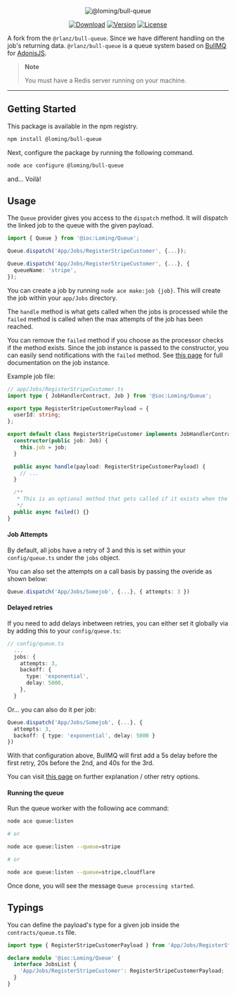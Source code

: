 <p align="center">
  <img src="https://github-production-user-asset-6210df.s3.amazonaws.com/2793951/249391043-4d65a757-b8cb-47de-b197-774df2cf0837.png" alt="@loming/bull-queue">
</p>

<p align="center">
  <a href="https://www.npmjs.com/package/@loming/bull-queue"><img src="https://img.shields.io/npm/dm/@rlanz/bull-queue.svg?style=flat-square" alt="Download"></a>
  <a href="https://www.npmjs.com/package/@loming/bull-queue"><img src="https://img.shields.io/npm/v/@rlanz/bull-queue.svg?style=flat-square" alt="Version"></a>
  <a href="https://opensource.org/licenses/MIT"><img src="https://img.shields.io/npm/l/@rlanz/bull-queue.svg?style=flat-square" alt="License"></a>
</p>

A fork from the `@rlanz/bull-queue`. Since we have different handling on the job's returning data. `@rlanz/bull-queue` is a queue system based on [BullMQ](https://github.com/taskforcesh/bullmq)
for [AdonisJS](https://adonisjs.com/).

> **Note**
>
> You must have a Redis server running on your machine.

---

## Getting Started

This package is available in the npm registry.

```bash
npm install @loming/bull-queue
```

Next, configure the package by running the following command.

```bash
node ace configure @loming/bull-queue
```

and... Voilà!

## Usage

The `Queue` provider gives you access to the `dispatch` method.
It will dispatch the linked job to the queue with the given payload.

```ts
import { Queue } from '@ioc:Loming/Queue';

Queue.dispatch('App/Jobs/RegisterStripeCustomer', {...});

Queue.dispatch('App/Jobs/RegisterStripeCustomer', {...}, {
  queueName: 'stripe',
});
```

You can create a job by running `node ace make:job {job}`.
This will create the job within your `app/Jobs` directory.

The `handle` method is what gets called when the jobs is processed while
the `failed` method is called when the max attempts of the job has been reached.

You can remove the `failed` method if you choose as the processor checks if the method exists.
Since the job instance is passed to the constructor, you can easily send notifications with the `failed` method. See [this page](https://api.docs.bullmq.io/classes/Job.html) for full documentation on the job instance.

Example job file:

```ts
// app/Jobs/RegisterStripeCustomer.ts
import type { JobHandlerContract, Job } from '@ioc:Loming/Queue';

export type RegisterStripeCustomerPayload = {
  userId: string;
};

export default class RegisterStripeCustomer implements JobHandlerContract {
  constructor(public job: Job) {
    this.job = job;
  }

  public async handle(payload: RegisterStripeCustomerPayload) {
    // ...
  }

  /**
   * This is an optional method that gets called if it exists when the retries has exceeded and is marked failed.
   */
  public async failed() {}
}
```

#### Job Attempts

By default, all jobs have a retry of 3 and this is set within your `config/queue.ts` under the `jobs` object.

You can also set the attempts on a call basis by passing the overide as shown below:

```ts
Queue.dispatch('App/Jobs/Somejob', {...}, { attempts: 3 })
```

#### Delayed retries

If you need to add delays inbetween retries, you can either set it globally via by adding this to your `config/queue.ts`:

```ts
// config/queue.ts
  ...
  jobs: {
    attempts: 3,
    backoff: {
      type: 'exponential',
      delay: 5000,
    },
  }
```

Or... you can also do it per job:

```ts
Queue.dispatch('App/Jobs/Somejob', {...}, {
  attempts: 3,
  backoff: { type: 'exponential', delay: 5000 }
})
```

With that configuration above, BullMQ will first add a 5s delay before the first retry, 20s before the 2nd, and 40s for the 3rd.

You can visit [this page](https://docs.bullmq.io/guide/retrying-failing-jobs) on further explanation / other retry options.

#### Running the queue

Run the queue worker with the following ace command:

```bash
node ace queue:listen

# or

node ace queue:listen --queue=stripe

# or

node ace queue:listen --queue=stripe,cloudflare
```

Once done, you will see the message `Queue processing started`.

## Typings

You can define the payload's type for a given job inside the `contracts/queue.ts` file.

```ts
import type { RegisterStripeCustomerPayload } from 'App/Jobs/RegisterStripeCustomer';

declare module '@ioc:Loming/Queue' {
  interface JobsList {
    'App/Jobs/RegisterStripeCustomer': RegisterStripeCustomerPayload;
  }
}
```